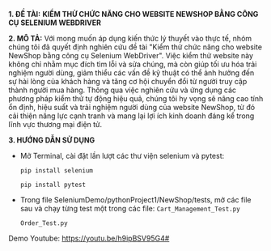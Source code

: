 **1. ĐỀ TÀI:** 
    **KIỂM THỬ CHỨC NĂNG CHO WEBSITE NEWSHOP BẰNG CÔNG CỤ SELENIUM WEBDRIVER**
    
**2. MÔ TẢ:**
    Với mong muốn áp dụng kiến thức lý thuyết vào thực tế, nhóm chúng tôi đã quyết định 
nghiên cứu đề tài "Kiểm thử chức năng cho website NewShop bằng công cụ Selenium WebDriver". 
Việc kiểm thử website này không chỉ nhằm mục đích tìm lỗi và sửa chúng, mà còn giúp tối ưu 
hóa trải nghiệm người dùng, giảm thiểu các vấn đề kỹ thuật có thể ảnh hưởng đến sự hài lòng 
của khách hàng và tăng cơ hội chuyển đổi từ người truy cập thành người mua hàng. Thông qua 
việc nghiên cứu và ứng dụng các phương pháp kiểm thử tự động hiệu quả, chúng tôi hy vọng sẽ
nâng cao tính ổn định, hiệu suất và trải nghiệm người dùng của website NewShop, từ đó cải 
thiện năng lực cạnh tranh và mang lại lợi ích kinh doanh đáng kể trong lĩnh vực thương mại 
điện tử.

**3. HƯỚNG DẪN SỬ DỤNG**

* Mở Terminal, cài đặt lần lượt các thư viện selenium và pytest:
  
    `pip install selenium`

    `pip install pytest`

* Trong file SeleniumDemo/pythonProject1/NewShop/tests, mở các file sau và chạy từng test một trong các file: 
    `Cart_Management_Test.py`
   
    `Order_Test.py`

Demo Youtube: https://youtu.be/h9ipBSV95G4# 
